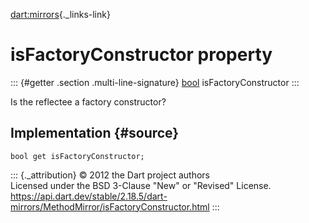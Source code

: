 [dart:mirrors](../../dart-mirrors/dart-mirrors-library){._links-link}

isFactoryConstructor property
=============================

::: {#getter .section .multi-line-signature}
[bool](../../dart-core/bool-class) isFactoryConstructor
:::

Is the reflectee a factory constructor?

Implementation {#source}
--------------

``` {.language-dart data-language="dart"}
bool get isFactoryConstructor;
```

::: {._attribution}
© 2012 the Dart project authors\
Licensed under the BSD 3-Clause \"New\" or \"Revised\" License.\
<https://api.dart.dev/stable/2.18.5/dart-mirrors/MethodMirror/isFactoryConstructor.html>
:::

